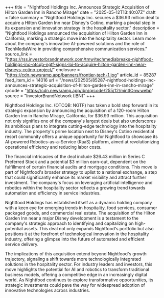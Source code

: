 +++
title = "Nightfood Holdings Inc. Announces Strategic Acquisition of Hilton Garden Inn in Rancho Mirage"
date = "2025-05-12T13:40:07Z"
draft = false
summary = "Nightfood Holdings Inc. secures a $36.93 million deal to acquire a Hilton Garden Inn near Disney's Cotino, marking a pivotal step in its expansion and innovation strategy in the hospitality sector."
description = "Nightfood Holdings announced the acquisition of Hilton Garden Inn in California, marking a strategic move into the hospitality sector. Learn more about the company's innovative AI-powered solutions and the role of TechMediaWire in providing comprehensive communication services."
source_link = "https://rss.investorbrandnetwork.com/tmw/techmediabreaks-nightfood-holdings-inc-otcqb-ngtf-signs-loi-to-acquire-hilton-garden-inn-near-disneys-cotino-project/"
enclosure = "https://cdn.newsramp.app/banners/frontier-tech-1.jpg"
article_id = 85287
feed_item_id = 14016
url = "/news/202505/85287-nightfood-holdings-inc-announces-strategic-acquisition-of-hilton-garden-inn-in-rancho-mirage"
qrcode = "https://cdn.newsramp.app/ibn/qrcode/255/12/mintIOnw.webp"
source = "InvestorBrandNetwork (IBN)"
+++

<p>Nightfood Holdings Inc. (OTCQB: NGTF) has taken a bold step forward in its strategic expansion by announcing the acquisition of a 120-room Hilton Garden Inn in Rancho Mirage, California, for $36.93 million. This acquisition not only signifies one of the company's largest deals but also underscores its ambitious plans to integrate cutting-edge technology into the hospitality industry. The property's prime location next to Disney's Cotino residential resort community offers a unique opportunity for Nightfood to showcase its AI-powered Robotics-as-a-Service (RaaS) platform, aimed at revolutionizing operational efficiency and reducing labor costs.</p><p>The financial intricacies of the deal include $26.43 million in Series C Preferred Stock and a potential $3 million earn-out, dependent on the fulfillment of certain financial audits and mortgage conditions. This move is part of Nightfood's broader strategy to uplist to a national exchange, a step that could significantly enhance its market visibility and attract further investment. The company's focus on leveraging artificial intelligence and robotics within the hospitality sector reflects a growing trend towards automation and efficiency in service industries.</p><p>Nightfood Holdings has established itself as a dynamic holding company with a keen eye for emerging trends in hospitality, food services, consumer packaged goods, and commercial real estate. The acquisition of the Hilton Garden Inn near a major Disney development is a testament to the company's strategic approach to identifying and capitalizing on high-potential assets. This deal not only expands Nightfood's portfolio but also positions it at the forefront of technological innovation in the hospitality industry, offering a glimpse into the future of automated and efficient service delivery.</p><p>The implications of this acquisition extend beyond Nightfood's growth trajectory, signaling a shift towards more technologically integrated solutions in the hospitality sector. For industry leaders and investors, this move highlights the potential for AI and robotics to transform traditional business models, offering a competitive edge in an increasingly digital world. As Nightfood continues to explore transformative opportunities, its strategic investments could pave the way for widespread adoption of innovative technologies across industries.</p>
